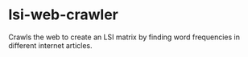 # lsi-web-crawler
Crawls the web to create an LSI matrix by finding word frequencies in different internet articles.
